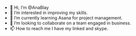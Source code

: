 - 👋 Hi, I’m @AnaBlay
- 👀 I’m interested in improving my skills.
- 🌱 I’m currently learning Asana for project management.
- 💞️ I’m looking to collaborate on a team engaged in business.
- 📫 How to reach me I have my linked and skype. 

<!---
AnaBlay/AnaBlay is a ✨ special ✨ repository because its `README.md` (this file) appears on your GitHub profile.
You can click the Preview link to take a look at your changes.
--->
